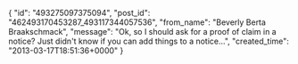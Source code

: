  {
   "id": "493275097375094",
   "post_id": "462493170453287_493117344057536",
   "from_name": "Beverly Berta Braakschmack",
   "message": "Ok, so I should ask for a proof of claim in a notice? Just didn't know if you can add things to a notice...",
   "created_time": "2013-03-17T18:51:36+0000"
 }
